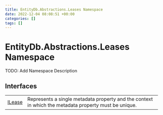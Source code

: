 ```yaml
---
title: EntityDb.Abstractions.Leases Namespace
date: 2022-12-04 08:08:51 +00:00
categories: []
tags: []
---
```


# EntityDb.Abstractions.Leases Namespace

TODO: Add Namespace Description

## Interfaces
<table><tr><td><a href='dotnet/entitydb-abstractions-leases-ilease'>ILease</a></td><td>
Represents a single metadata property and the context in which the metadata property must be unique.
</td></tr></table>
